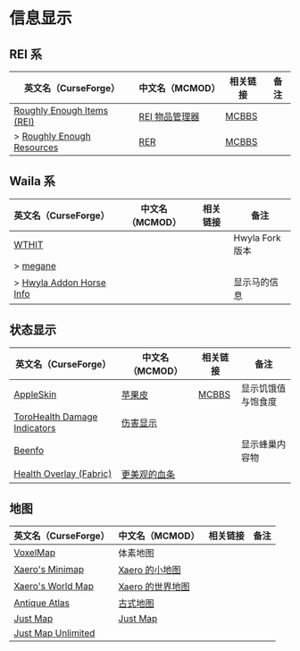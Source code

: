 # 信息显示

## REI 系

| 英文名（CurseForge）                                                                                | 中文名（MCMOD）                                        | 相关链接                                               | 备注 |
| --------------------------------------------------------------------------------------------------- | ------------------------------------------------------ | ------------------------------------------------------ | ---- |
| [Roughly Enough Items (REI)](https://www.curseforge.com/minecraft/mc-mods/roughly-enough-items)     | [REI 物品管理器](https://www.mcmod.cn/class/1674.html) | [MCBBS](https://www.mcbbs.net/thread-1112931-1-1.html) |      |
| > [Roughly Enough Resources](https://www.curseforge.com/minecraft/mc-mods/roughly-enough-resources) | [RER](https://www.mcmod.cn/class/2539.html)            | [MCBBS](https://www.mcbbs.net/thread-1046041-1-1.html) |      |

## Waila 系

| 英文名（CurseForge）                                                                            | 中文名（MCMOD） | 相关链接 | 备注            |
| ----------------------------------------------------------------------------------------------- | --------------- | -------- | --------------- |
| [WTHIT](https://www.curseforge.com/minecraft/mc-mods/wthit)                                     |                 |          | Hwyla Fork 版本 |
| > [megane](https://www.curseforge.com/minecraft/mc-mods/megane)                                 |                 |          |                 |
| > [Hwyla Addon Horse Info](https://www.curseforge.com/minecraft/mc-mods/hwyla-addon-horse-info) |                 |          | 显示马的信息    |

## 状态显示

| 英文名（CurseForge）                                                                                      | 中文名（MCMOD）                                      | 相关链接                                              | 备注               |
| --------------------------------------------------------------------------------------------------------- | ---------------------------------------------------- | ----------------------------------------------------- | ------------------ |
| [AppleSkin](https://www.curseforge.com/minecraft/mc-mods/appleskin)                                       | [苹果皮](https://www.mcmod.cn/class/744.html)        | [MCBBS](https://www.mcbbs.net/thread-808144-1-1.html) | 显示饥饿值与饱食度 |
| [ToroHealth Damage Indicators](https://www.curseforge.com/minecraft/mc-mods/torohealth-damage-indicators) | [伤害显示](https://www.mcmod.cn/class/1015.html)     |                                                       |                    |
| [Beenfo](https://www.curseforge.com/minecraft/mc-mods/beenfo)                                             |                                                      |                                                       | 显示蜂巢内容物     |
| [Health Overlay (Fabric)](https://www.curseforge.com/minecraft/mc-mods/health-overlay-fabric)             | [更美观的血条](https://www.mcmod.cn/class/1871.html) |                                                       |                    |

## 地图

| 英文名（CurseForge）                                                                  | 中文名（MCMOD）                                          | 相关链接 | 备注 |
| ------------------------------------------------------------------------------------- | -------------------------------------------------------- | -------- | ---- |
| [VoxelMap](https://www.curseforge.com/minecraft/mc-mods/voxelmap)                     | 体素地图                                                 |          |      |
| [Xaero's Minimap](https://www.curseforge.com/minecraft/mc-mods/xaeros-minimap)        | [Xaero 的小地图](https://www.mcmod.cn/class/1701.html)   |          |      |
| [Xaero's World Map](https://www.curseforge.com/minecraft/mc-mods/xaeros-world-map)    | [Xaero 的世界地图](https://www.mcmod.cn/class/1483.html) |          |      |
| [Antique Atlas](https://www.curseforge.com/minecraft/mc-mods/antique-atlas)           | [古式地图](https://www.mcmod.cn/class/1308.html)         |          |      |
| [Just Map](https://www.curseforge.com/minecraft/mc-mods/just-map)                     | [Just Map](https://www.mcmod.cn/class/2347.html)         |          |      |
| [Just Map Unlimited](https://www.curseforge.com/minecraft/mc-mods/just-map-unlimited) |                                                          |          |      |
